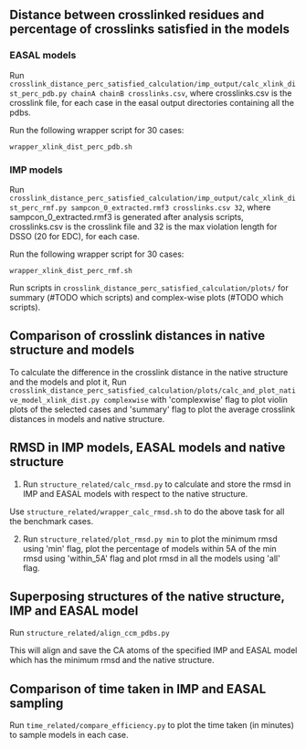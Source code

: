 ## Distance between crosslinked residues and percentage of crosslinks satisfied in the models

### EASAL models
Run `crosslink_distance_perc_satisfied_calculation/imp_output/calc_xlink_dist_perc_pdb.py chainA chainB crosslinks.csv`, where crosslinks.csv is the crosslink file, for each case in the easal output directories containing all the pdbs.

Run the following wrapper script for 30 cases:
```
wrapper_xlink_dist_perc_pdb.sh  
```
### IMP models
Run `crosslink_distance_perc_satisfied_calculation/imp_output/calc_xlink_dist_perc_rmf.py sampcon_0_extracted.rmf3 crosslinks.csv 32`, where sampcon_0_extracted.rmf3 is generated after analysis scripts, crosslinks.csv is the crosslink file and 32 is the max violation length for DSSO (20 for EDC), for each case.

Run the following wrapper script for 30 cases:
```
wrapper_xlink_dist_perc_rmf.sh  
```
Run scripts in `crosslink_distance_perc_satisfied_calculation/plots/` for summary (#TODO which scripts) and complex-wise plots (#TODO which scripts). 

## Comparison of crosslink distances in native structure and models
To calculate the difference in the crosslink distance in the native structure and the models and plot it,
Run `crosslink_distance_perc_satisfied_calculation/plots/calc_and_plot_native_model_xlink_dist.py complexwise` with 'complexwise' flag to plot violin plots of the selected cases and 'summary' flag to plot the average crosslink distances in models and native structure.

## RMSD in IMP models, EASAL models and native structure
1. Run `structure_related/calc_rmsd.py` to calculate and store the rmsd in IMP and EASAL models with respect to the native structure.

Use `structure_related/wrapper_calc_rmsd.sh` to do the above task for all the benchmark cases.

2. Run `structure_related/plot_rmsd.py min` to plot the minimum rmsd using 'min' flag, plot the percentage of models within 5A of the min rmsd using 'within_5A' flag  and plot rmsd in all the models using 'all' flag. 

## Superposing structures of the native structure, IMP and EASAL model

Run `structure_related/align_ccm_pdbs.py`

This will align and save the CA atoms of the specified IMP and EASAL model which has the minimum rmsd and the native structure.


## Comparison of time taken in IMP and EASAL sampling
Run `time_related/compare_efficiency.py` to plot the time taken (in minutes) to sample models in each case.
